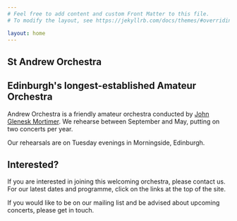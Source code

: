 ```yaml
---
# Feel free to add content and custom Front Matter to this file.
# To modify the layout, see https://jekyllrb.com/docs/themes/#overriding-theme-defaults

layout: home
---
```


## St Andrew Orchestra
## Edinburgh's longest-established Amateur Orchestra

Andrew Orchestra is a friendly amateur orchestra conducted by [John
Glenesk Mortimer](http://www.johngleneskmortimer.com/). We
rehearse between September and May, putting on two concerts per
year.

Our rehearsals are on Tuesday evenings in Morningside, Edinburgh.

## Interested?
If you are interested in joining this welcoming orchestra, please
contact us. For our latest dates and programme, click on the links
at the top of the site.

If you would like to be on our mailing list and be advised about
upcoming concerts, please get in touch.

